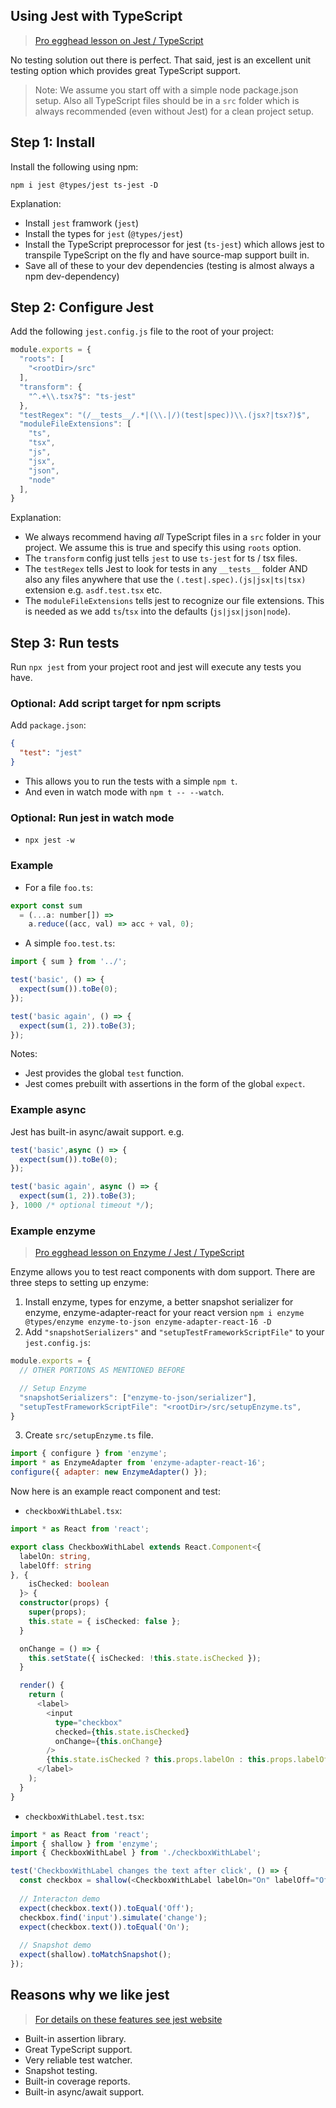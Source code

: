 ## Using Jest with TypeScript

> [Pro egghead lesson on Jest / TypeScript](https://egghead.io/lessons/typescript-getting-started-with-jest-using-typescript)

No testing solution out there is perfect. That said, jest is an excellent unit testing option which provides great TypeScript support. 

> Note: We assume you start off with a simple node package.json setup. Also all TypeScript files should be in a `src` folder which is always recommended (even without Jest) for a clean project setup.

## Step 1: Install
Install the following using npm: 
```
npm i jest @types/jest ts-jest -D
```

Explanation: 
* Install `jest` framwork (`jest`) 
* Install the types for `jest` (`@types/jest`)
* Install the TypeScript preprocessor for jest (`ts-jest`) which allows jest to transpile TypeScript on the fly and have source-map support built in.
* Save all of these to your dev dependencies (testing is almost always a npm dev-dependency)


## Step 2: Configure Jest
Add the following `jest.config.js` file to the root of your project: 
```js
module.exports = {
  "roots": [
    "<rootDir>/src"
  ],
  "transform": {
    "^.+\\.tsx?$": "ts-jest"
  },
  "testRegex": "(/__tests__/.*|(\\.|/)(test|spec))\\.(jsx?|tsx?)$",
  "moduleFileExtensions": [
    "ts",
    "tsx",
    "js",
    "jsx",
    "json",
    "node"
  ],
}
```
Explanation:
* We always recommend having *all* TypeScript files in a `src` folder in your project. We assume this is true and specify this using `roots` option.
* The `transform` config just tells `jest` to use `ts-jest` for ts / tsx files. 
* The `testRegex` tells Jest to look for tests in any `__tests__` folder AND also any files anywhere that use the `(.test|.spec).(js|jsx|ts|tsx)` extension e.g. `asdf.test.tsx` etc.
* The `moduleFileExtensions` tells jest to recognize our file extensions. This is needed as we add `ts`/`tsx` into the defaults (`js|jsx|json|node`).

## Step 3: Run tests
Run `npx jest` from your project root and jest will execute any tests you have.

### Optional: Add script target for npm scripts
Add `package.json`:

```json
{
  "test": "jest"
}
```
* This allows you to run the tests with a simple `npm t`. 
* And even in watch mode with `npm t -- --watch`. 

### Optional: Run jest in watch mode 
* `npx jest -w`


### Example
* For a file `foo.ts`: 
```js
export const sum
  = (...a: number[]) =>
    a.reduce((acc, val) => acc + val, 0);
```

* A simple `foo.test.ts`: 

```js
import { sum } from '../';

test('basic', () => {
  expect(sum()).toBe(0);
});

test('basic again', () => {
  expect(sum(1, 2)).toBe(3);
});
```

Notes: 
* Jest provides the global `test` function.
* Jest comes prebuilt with assertions in the form of the global `expect`.

### Example async
Jest has built-in async/await support. e.g. 

```js
test('basic',async () => {
  expect(sum()).toBe(0);
});

test('basic again', async () => {
  expect(sum(1, 2)).toBe(3);
}, 1000 /* optional timeout */);
```

### Example enzyme

> [Pro egghead lesson on Enzyme / Jest / TypeScript](https://egghead.io/lessons/react-test-react-components-and-dom-using-enzyme)

Enzyme allows you to test react components with dom support. There are three steps to setting up enzyme:

1. Install enzyme, types for enzyme, a better snapshot serializer for enzyme, enzyme-adapter-react for your react version `npm i enzyme @types/enzyme enzyme-to-json enzyme-adapter-react-16 -D`
2. Add `"snapshotSerializers"` and `"setupTestFrameworkScriptFile"` to your `jest.config.js`:  

```js
module.exports = {
  // OTHER PORTIONS AS MENTIONED BEFORE

  // Setup Enzyme
  "snapshotSerializers": ["enzyme-to-json/serializer"], 
  "setupTestFrameworkScriptFile": "<rootDir>/src/setupEnzyme.ts",
}
```
3. Create `src/setupEnzyme.ts` file. 

```js
import { configure } from 'enzyme';
import * as EnzymeAdapter from 'enzyme-adapter-react-16';
configure({ adapter: new EnzymeAdapter() });
```

Now here is an example react component and test:

* `checkboxWithLabel.tsx`: 

```ts
import * as React from 'react';

export class CheckboxWithLabel extends React.Component<{
  labelOn: string,
  labelOff: string
}, {
    isChecked: boolean
  }> {
  constructor(props) {
    super(props);
    this.state = { isChecked: false };
  }

  onChange = () => {
    this.setState({ isChecked: !this.state.isChecked });
  }

  render() {
    return (
      <label>
        <input
          type="checkbox"
          checked={this.state.isChecked}
          onChange={this.onChange}
        />
        {this.state.isChecked ? this.props.labelOn : this.props.labelOff}
      </label>
    );
  }
}

```

* `checkboxWithLabel.test.tsx`: 

```ts
import * as React from 'react';
import { shallow } from 'enzyme';
import { CheckboxWithLabel } from './checkboxWithLabel';

test('CheckboxWithLabel changes the text after click', () => {
  const checkbox = shallow(<CheckboxWithLabel labelOn="On" labelOff="Off" />);
  
  // Interacton demo 
  expect(checkbox.text()).toEqual('Off');
  checkbox.find('input').simulate('change');
  expect(checkbox.text()).toEqual('On');
  
  // Snapshot demo 
  expect(shallow).toMatchSnapshot();
});
```


## Reasons why we like jest 
> [For details on these features see jest website](http://facebook.github.io/jest/)

* Built-in assertion library. 
* Great TypeScript support.
* Very reliable test watcher.
* Snapshot testing.
* Built-in coverage reports.
* Built-in async/await support.
